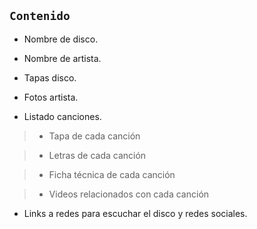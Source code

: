 ## `Contenido`

- Nombre de disco.

- Nombre de artista.

- Tapas disco.

- Fotos artista.

- Listado canciones.

>- Tapa de cada canción

>- Letras de cada canción

>- Ficha técnica de cada canción

>- Videos relacionados con cada canción

- Links a redes para escuchar el disco y redes sociales.
